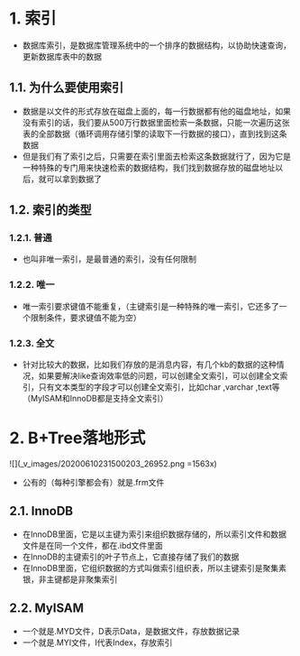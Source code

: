 # 1. 索引
- 数据库索引，是数据库管理系统中的一个排序的数据结构，以协助快速查询，更新数据库表中的数据
## 1.1. 为什么要使用索引
- 数据是以文件的形式存放在磁盘上面的，每一行数据都有他的磁盘地址，如果没有索引的话，我们要从500万行数据里面检索一条数据，只能一次遍历这张表的全部数据（循环调用存储引擎的读取下一行数据的接口），直到找到这条数据
- 但是我们有了索引之后，只需要在索引里面去检索这条数据就行了，因为它是一种特殊的专门用来快速检索的数据结构，我们找到数据存放的磁盘地址以后，就可以拿到数据了
## 1.2. 索引的类型
### 1.2.1. 普通
- 也叫非唯一索引，是最普通的索引，没有任何限制
### 1.2.2. 唯一
- 唯一索引要求键值不能重复，（主键索引是一种特殊的唯一索引，它还多了一个限制条件，要求键值不能为空）
### 1.2.3. 全文
- 针对比较大的数据，比如我们存放的是消息内容，有几个kb的数据的这种情况，如果要解决like查询效率低的问题，可以创建全文索引，可以创建全文索引，只有文本类型的字段才可以创建全文索引，比如char ,varchar ,text等
（MyISAM和InnoDB都是支持全文索引）
# 2. B+Tree落地形式
![](_v_images/20200610231500203_26952.png =1563x)
- 公有的（每种引擎都会有）就是.frm文件
## 2.1. InnoDB
- 在InnoDB里面，它是以主键为索引来组织数据存储的，所以索引文件和数据文件是在同一个文件，都在.ibd文件里面
- 在InnoDB的主键索引的叶子节点上，它直接存储了我们的数据
- 在InnoDB里面，它组织数据的方式叫做索引组织表，所以主键索引是聚集素银，非主键都是非聚集索引
## 2.2. MyISAM
- 一个就是.MYD文件，D表示Data，是数据文件，存放数据记录
- 一个就是.MYI文件，I代表Index，存放索引